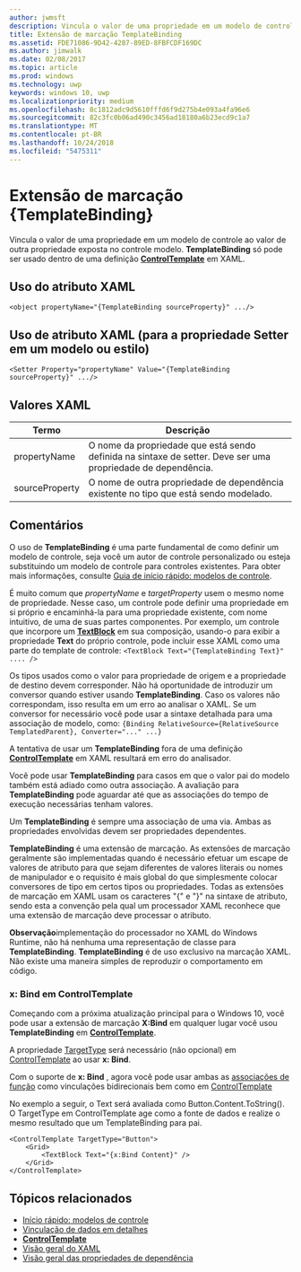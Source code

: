 ```yaml
---
author: jwmsft
description: Vincula o valor de uma propriedade em um modelo de controle ao valor de outra propriedade exposta no controle modelo. TemplateBinding só pode ser usado dentro de uma definição ControlTemplate em XAML.
title: Extensão de marcação TemplateBinding
ms.assetid: FDE71086-9D42-4287-89ED-8FBFCDF169DC
ms.author: jimwalk
ms.date: 02/08/2017
ms.topic: article
ms.prod: windows
ms.technology: uwp
keywords: windows 10, uwp
ms.localizationpriority: medium
ms.openlocfilehash: 8c1812adc9d5610fffd6f9d275b4e093a4fa96e6
ms.sourcegitcommit: 82c3fc0b06ad490c3456ad18180a6b23ecd9c1a7
ms.translationtype: MT
ms.contentlocale: pt-BR
ms.lasthandoff: 10/24/2018
ms.locfileid: "5475311"
---
```

# <a name="templatebinding-markup-extension"></a>Extensão de marcação {TemplateBinding}


Vincula o valor de uma propriedade em um modelo de controle ao valor de outra propriedade exposta no controle modelo. **TemplateBinding** só pode ser usado dentro de uma definição [**ControlTemplate**](https://msdn.microsoft.com/library/windows/apps/br209391) em XAML.

## <a name="xaml-attribute-usage"></a>Uso do atributo XAML

``` syntax
<object propertyName="{TemplateBinding sourceProperty}" .../>
```

## <a name="xaml-attribute-usage-for-setter-property-in-template-or-style"></a>Uso de atributo XAML (para a propriedade Setter em um modelo ou estilo)

``` syntax
<Setter Property="propertyName" Value="{TemplateBinding sourceProperty}" .../>
```

## <a name="xaml-values"></a>Valores XAML

| Termo | Descrição |
|------|-------------|
| propertyName | O nome da propriedade que está sendo definida na sintaxe de setter. Deve ser uma propriedade de dependência. |
| sourceProperty | O nome de outra propriedade de dependência existente no tipo que está sendo modelado. |

## <a name="remarks"></a>Comentários

O uso de **TemplateBinding** é uma parte fundamental de como definir um modelo de controle, seja você um autor de controle personalizado ou esteja substituindo um modelo de controle para controles existentes. Para obter mais informações, consulte [Guia de início rápido: modelos de controle](https://msdn.microsoft.com/library/windows/apps/xaml/hh465374).

É muito comum que *propertyName* e *targetProperty* usem o mesmo nome de propriedade. Nesse caso, um controle pode definir uma propriedade em si próprio e encaminhá-la para uma propriedade existente, com nome intuitivo, de uma de suas partes componentes. Por exemplo, um controle que incorpore um [**TextBlock**](https://msdn.microsoft.com/library/windows/apps/br209652) em sua composição, usando-o para exibir a propriedade **Text** do próprio controle, pode incluir esse XAML como uma parte do template de controle: `<TextBlock Text="{TemplateBinding Text}" .... />`

Os tipos usados como o valor para propriedade de origem e a propriedade de destino devem corresponder. Não há oportunidade de introduzir um conversor quando estiver usando **TemplateBinding**. Caso os valores não correspondam, isso resulta em um erro ao analisar o XAML. Se um conversor for necessário você pode usar a sintaxe detalhada para uma associação de modelo, como:  `{Binding RelativeSource={RelativeSource TemplatedParent}, Converter="..." ...}`

A tentativa de usar um **TemplateBinding** fora de uma definição [**ControlTemplate**](https://msdn.microsoft.com/library/windows/apps/br209391) em XAML resultará em erro do analisador.

Você pode usar **TemplateBinding** para casos em que o valor pai do modelo também está adiado como outra associação. A avaliação para **TemplateBinding** pode aguardar até que as associações do tempo de execução necessárias tenham valores.

Um **TemplateBinding** é sempre uma associação de uma via. Ambas as propriedades envolvidas devem ser propriedades dependentes.

**TemplateBinding** é uma extensão de marcação. As extensões de marcação geralmente são implementadas quando é necessário efetuar um escape de valores de atributo para que sejam diferentes de valores literais ou nomes de manipulador e o requisito é mais global do que simplesmente colocar conversores de tipo em certos tipos ou propriedades. Todas as extensões de marcação em XAML usam os caracteres "{" e "}" na sintaxe de atributo, sendo esta a convenção pela qual um processador XAML reconhece que uma extensão de marcação deve processar o atributo.

**Observação**implementação do processador no XAML do Windows Runtime, não há nenhuma uma representação de classe para **TemplateBinding**. **TemplateBinding** é de uso exclusivo na marcação XAML. Não existe uma maneira simples de reproduzir o comportamento em código.

### <a name="xbind-in-controltemplate"></a>x: Bind em ControlTemplate

Começando com a próxima atualização principal para o Windows 10, você pode usar a extensão de marcação **X:Bind** em qualquer lugar você usou **TemplateBinding** em [**ControlTemplate**](https://msdn.microsoft.com/library/windows/apps/br209391). 

A propriedade [TargetType](https://docs.microsoft.com/uwp/api/windows.ui.xaml.controls.controltemplate.targettype#Windows_UI_Xaml_Controls_ControlTemplate_TargetType) será necessário (não opcional) em [ControlTemplate](https://msdn.microsoft.com/library/windows/apps/br209391) ao usar **x: Bind**.

Com o suporte de **x: Bind** , agora você pode usar ambas as [associações de função](../data-binding/function-bindings.md) como vinculações bidirecionais bem como em [ControlTemplate](https://msdn.microsoft.com/library/windows/apps/br209391)

No exemplo a seguir, o Text será avaliada como Button.Content.ToString(). O TargetType em ControlTemplate age como a fonte de dados e realize o mesmo resultado que um TemplateBinding para pai.

```xaml
<ControlTemplate TargetType="Button">
    <Grid>
        <TextBlock Text="{x:Bind Content}" />
    </Grid>
</ControlTemplate>
```

## <a name="related-topics"></a>Tópicos relacionados

* [Início rápido: modelos de controle](https://msdn.microsoft.com/library/windows/apps/xaml/hh465374)
* [Vinculação de dados em detalhes](https://msdn.microsoft.com/library/windows/apps/mt210946)
* [**ControlTemplate**](https://msdn.microsoft.com/library/windows/apps/br209391)
* [Visão geral do XAML](xaml-overview.md)
* [Visão geral das propriedades de dependência](dependency-properties-overview.md)
 

